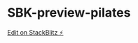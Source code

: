 # SBK-preview-pilates

[Edit on StackBlitz ⚡️](https://stackblitz.com/edit/getting-started-next-hf7pcw)